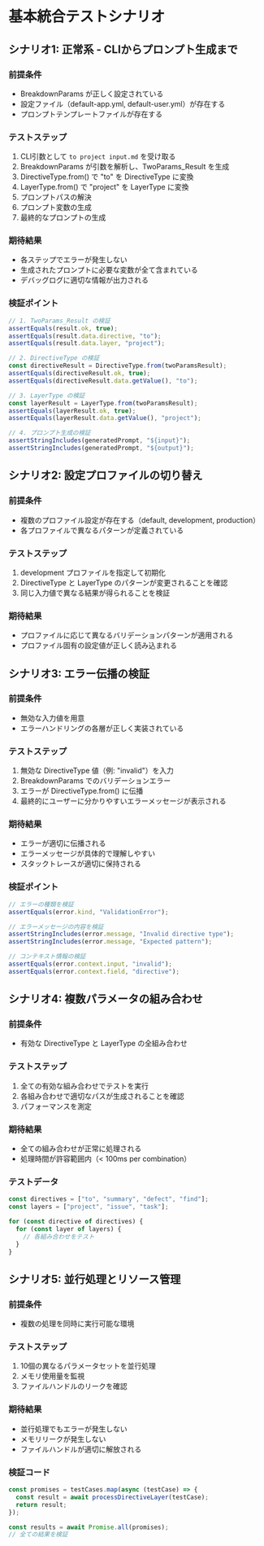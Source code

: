 # 基本統合テストシナリオ

## シナリオ1: 正常系 - CLIからプロンプト生成まで

### 前提条件
- BreakdownParams が正しく設定されている
- 設定ファイル（default-app.yml, default-user.yml）が存在する
- プロンプトテンプレートファイルが存在する

### テストステップ
1. CLI引数として `to project input.md` を受け取る
2. BreakdownParams が引数を解析し、TwoParams_Result を生成
3. DirectiveType.from() で "to" を DirectiveType に変換
4. LayerType.from() で "project" を LayerType に変換
5. プロンプトパスの解決
6. プロンプト変数の生成
7. 最終的なプロンプトの生成

### 期待結果
- 各ステップでエラーが発生しない
- 生成されたプロンプトに必要な変数が全て含まれている
- デバッグログに適切な情報が出力される

### 検証ポイント
```typescript
// 1. TwoParams_Result の検証
assertEquals(result.ok, true);
assertEquals(result.data.directive, "to");
assertEquals(result.data.layer, "project");

// 2. DirectiveType の検証
const directiveResult = DirectiveType.from(twoParamsResult);
assertEquals(directiveResult.ok, true);
assertEquals(directiveResult.data.getValue(), "to");

// 3. LayerType の検証
const layerResult = LayerType.from(twoParamsResult);
assertEquals(layerResult.ok, true);
assertEquals(layerResult.data.getValue(), "project");

// 4. プロンプト生成の検証
assertStringIncludes(generatedPrompt, "${input}");
assertStringIncludes(generatedPrompt, "${output}");
```

## シナリオ2: 設定プロファイルの切り替え

### 前提条件
- 複数のプロファイル設定が存在する（default, development, production）
- 各プロファイルで異なるパターンが定義されている

### テストステップ
1. development プロファイルを指定して初期化
2. DirectiveType と LayerType のパターンが変更されることを確認
3. 同じ入力値で異なる結果が得られることを検証

### 期待結果
- プロファイルに応じて異なるバリデーションパターンが適用される
- プロファイル固有の設定値が正しく読み込まれる

## シナリオ3: エラー伝播の検証

### 前提条件
- 無効な入力値を用意
- エラーハンドリングの各層が正しく実装されている

### テストステップ
1. 無効な DirectiveType 値（例: "invalid"）を入力
2. BreakdownParams でのバリデーションエラー
3. エラーが DirectiveType.from() に伝播
4. 最終的にユーザーに分かりやすいエラーメッセージが表示される

### 期待結果
- エラーが適切に伝播される
- エラーメッセージが具体的で理解しやすい
- スタックトレースが適切に保持される

### 検証ポイント
```typescript
// エラーの種類を検証
assertEquals(error.kind, "ValidationError");

// エラーメッセージの内容を検証
assertStringIncludes(error.message, "Invalid directive type");
assertStringIncludes(error.message, "Expected pattern");

// コンテキスト情報の検証
assertEquals(error.context.input, "invalid");
assertEquals(error.context.field, "directive");
```

## シナリオ4: 複数パラメータの組み合わせ

### 前提条件
- 有効な DirectiveType と LayerType の全組み合わせ

### テストステップ
1. 全ての有効な組み合わせでテストを実行
2. 各組み合わせで適切なパスが生成されることを確認
3. パフォーマンスを測定

### 期待結果
- 全ての組み合わせが正常に処理される
- 処理時間が許容範囲内（< 100ms per combination）

### テストデータ
```typescript
const directives = ["to", "summary", "defect", "find"];
const layers = ["project", "issue", "task"];

for (const directive of directives) {
  for (const layer of layers) {
    // 各組み合わせをテスト
  }
}
```

## シナリオ5: 並行処理とリソース管理

### 前提条件
- 複数の処理を同時に実行可能な環境

### テストステップ
1. 10個の異なるパラメータセットを並行処理
2. メモリ使用量を監視
3. ファイルハンドルのリークを確認

### 期待結果
- 並行処理でもエラーが発生しない
- メモリリークが発生しない
- ファイルハンドルが適切に解放される

### 検証コード
```typescript
const promises = testCases.map(async (testCase) => {
  const result = await processDirectiveLayer(testCase);
  return result;
});

const results = await Promise.all(promises);
// 全ての結果を検証
```